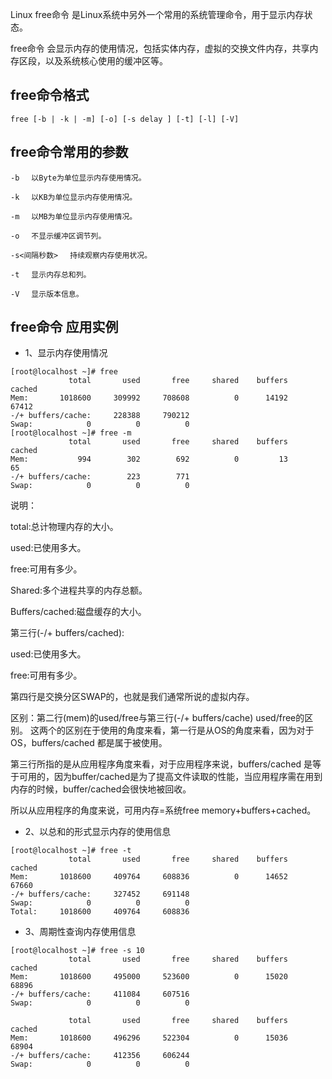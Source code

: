 Linux free命令 是Linux系统中另外一个常用的系统管理命令，用于显示内存状态。

free命令 会显示内存的使用情况，包括实体内存，虚拟的交换文件内存，共享内存区段，以及系统核心使用的缓冲区等。
## free命令格式
````
free [-b | -k | -m] [-o] [-s delay ] [-t] [-l] [-V]
````
## free命令常用的参数
````
-b 　以Byte为单位显示内存使用情况。 

-k 　以KB为单位显示内存使用情况。 

-m 　以MB为单位显示内存使用情况。 

-o 　不显示缓冲区调节列。 

-s<间隔秒数> 　持续观察内存使用状况。 

-t 　显示内存总和列。 

-V 　显示版本信息。
````
## free命令 应用实例
* 1、显示内存使用情况
````
[root@localhost ~]# free
             total       used       free     shared    buffers     cached
Mem:       1018600     309992     708608          0      14192      67412
-/+ buffers/cache:     228388     790212
Swap:            0          0          0
[root@localhost ~]# free -m
             total       used       free     shared    buffers     cached
Mem:           994        302        692          0         13         65
-/+ buffers/cache:        223        771
Swap:            0          0          0
````
说明：

total:总计物理内存的大小。

used:已使用多大。

free:可用有多少。

Shared:多个进程共享的内存总额。

Buffers/cached:磁盘缓存的大小。

第三行(-/+ buffers/cached):

used:已使用多大。

free:可用有多少。

第四行是交换分区SWAP的，也就是我们通常所说的虚拟内存。

区别：第二行(mem)的used/free与第三行(-/+ buffers/cache) used/free的区别。 这两个的区别在于使用的角度来看，第一行是从OS的角度来看，因为对于OS，buffers/cached 都是属于被使用。

第三行所指的是从应用程序角度来看，对于应用程序来说，buffers/cached 是等于可用的，因为buffer/cached是为了提高文件读取的性能，当应用程序需在用到内存的时候，buffer/cached会很快地被回收。

所以从应用程序的角度来说，可用内存=系统free memory+buffers+cached。

* 2、以总和的形式显示内存的使用信息
````
[root@localhost ~]# free -t
             total       used       free     shared    buffers     cached
Mem:       1018600     409764     608836          0      14652      67660
-/+ buffers/cache:     327452     691148
Swap:            0          0          0
Total:     1018600     409764     608836
````
* 3、周期性查询内存使用信息
````
[root@localhost ~]# free -s 10
             total       used       free     shared    buffers     cached
Mem:       1018600     495000     523600          0      15020      68896
-/+ buffers/cache:     411084     607516
Swap:            0          0          0

             total       used       free     shared    buffers     cached
Mem:       1018600     496296     522304          0      15036      68904
-/+ buffers/cache:     412356     606244
Swap:            0          0          0
````
